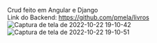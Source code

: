 Crud feito em Angular e Django
<br>
Link do Backend:
https://github.com/pmela/livros
![Captura de tela de 2022-10-22 19-10-42](https://user-images.githubusercontent.com/49800823/197364445-e2a66cf6-b7a9-427c-ad79-667ed93e49c2.png)
![Captura de tela de 2022-10-22 19-10-51](https://user-images.githubusercontent.com/49800823/197364447-196894fb-15db-4fd2-96bc-d8986525ce44.png)
